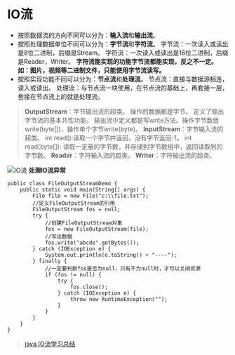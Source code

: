 # IO流

* 按照数据流的方向不同可以分为：**输入流**和**输出流**。
* 按照处理数据单位不同可以分为：**字节流**和**字符流**。
字节流：一次读入或读出是8位二进制，后缀是Stream。
字符流：一次读入或读出是16位二进制，后缀是Reader，Writer。
**字符流能实现的功能字节流都能实现，反之不一定。如：图片，视频等二进制文件，只能使用字节流读写。**
* 按照实现功能不同可以分为：**节点流**和**处理流**。
节点流：直接与数据源相连，读入或读出。
处理流：与节点流一块使用，在节点流的基础上，再套接一层，套接在节点流上的就是处理流。
> **OutputStream**：字节输出流的超类。
操作的数据都是字节。
定义了输出字节流的基本共性功能。
输出流中定义都是写write方法。操作字节数组write(byte\[\])，操作单个字节write(byte)。
**InputStream**：字节输入流的超类。
int read():读取一个字节并返回，没有字节返回-1。
int read(byte\[\]): 读取一定量的字节数，并存储到字节数组中，返回读取到的字节数。
**Reader**：字符输入流的超类。
**Writer**：字符输出流的超类。

![IO流](https://img.upyun.zzming.cn/android-book/io.png)
**处理IO流异常**
```
public class FileOutputStreamDemo {
    public static void main(String[] args) {
        File file = new File("c:\\file.txt");
        //定义FileOutputStream的引用
        FileOutputStream fos = null;
        try {
            //创建FileOutputStream对象
            fos = new FileOutputStream(file);
            //写出数据
            fos.write("abcde".getBytes());
        } catch (IOException e) {
            System.out.println(e.toString() + "----");
        } finally {
            //一定要判断fos是否为null，只有不为null时，才可以关闭资源
            if (fos != null) {
                try {
                    fos.close();
                } catch (IOException e) {
                    throw new RuntimeException("");
                }
            }
        }
    }
}
```
> [java IO流学习总结](https://www.cnblogs.com/hopeyes/p/9736642.html)